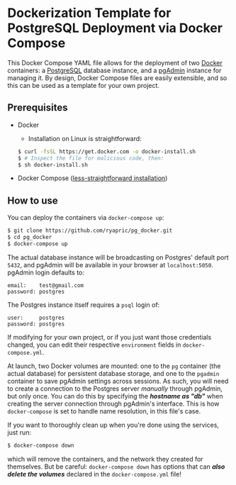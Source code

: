 Dockerization Template for PostgreSQL Deployment via Docker Compose
===================================================================

This Docker Compose YAML file allows for the deployment of two [Docker](https://www.docker.com/) containers: a [PostgreSQL](https://www.postgresql.org/) database instance, and a [pgAdmin](https://www.pgadmin.org/) instance for managing it. By design, Docker Compose files are easily extensible, and so this can be used as a template for your own project.

Prerequisites
-------------

- Docker
    - Installation on Linux is straightforward:

    ```sh
    $ curl -fsSL https://get.docker.com -o docker-install.sh
    $ # Inspect the file for malicious code, then:
    $ sh docker-install.sh
    ```

- Docker Compose ([less-straightforward installation](https://docs.docker.com/compose/install/))

How to use
----------

You can deploy the containers via `docker-compose up`:

```sh
$ git clone https://github.com/ryapric/pg_docker.git
$ cd pg_docker
$ docker-compose up
```

The actual database instance will be broadcasting on Postgres' default port `5432`, and pgAdmin will be available in your browser at `localhost:5050`. pgAdmin login defaults to:

    email:    test@gmail.com
    password: postgres

The Postgres instance itself requires a `psql` login of:

    user:     postgres
    password: postgres

If modifying for your own project, or if you just want those credentials changed, you can edit their respective `environment` fields in `docker-compose.yml`.

At launch, two Docker volumes are mounted: one to the `pg` container (the actual database) for persistent database storage, and one to the `pgadmin` container to save pgAdmin settings across sessions. As such, you will need to create a connection to the Postgres server *manually* through pgAdmin, but only once. You can do this by specifying the _**hostname as "db"**_ when creating the server connection through pgAdmin's interface. This is how `docker-compose` is set to handle name resolution, in this file's case.

If you want to thoroughly clean up when you're done using the services, just run:

```sh
$ docker-compose down
```

which will remove the containers, and the network they created for themselves. But be careful: `docker-compose down` has options that can _**also delete the volumes**_ declared in the `docker-compose.yml` file!

